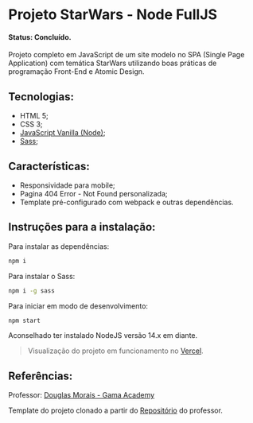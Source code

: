 # Projeto StarWars - Node FullJS
#### Status: Concluído.
Projeto completo em JavaScript de um site modelo no SPA (Single Page Application) com temática StarWars utilizando boas práticas de programação Front-End e Atomic Design.

## Tecnologias:
- HTML 5;
- CSS 3;
- [JavaScript Vanilla (Node)](https://nodejs.org/);
- [Sass](https://sass-lang.com/);

## Características:
- Responsividade para mobile;
- Pagina 404 Error - Not Found personalizada;
- Template pré-configurado com webpack e outras dependências.

## Instruções para a instalação:
Para instalar as dependências:

```sh
npm i
```

Para instalar o Sass:
```sh
npm i -g sass
```

Para iniciar em modo de desenvolvimento:
```sh
npm start
```

Aconselhado ter instalado NodeJS versão 14.x em diante.

> Visualização do projeto em funcionamento no [Vercel](https://gama-academy-spa-star-wars.vercel.app/).

## Referências:
Professor: [Douglas Morais - Gama Academy](https://github.com/mrdouglasmorais)

 Template do projeto clonado a partir do [Repositório](https://github.com/mrdouglasmorais/template-node-fulljs) do professor.
